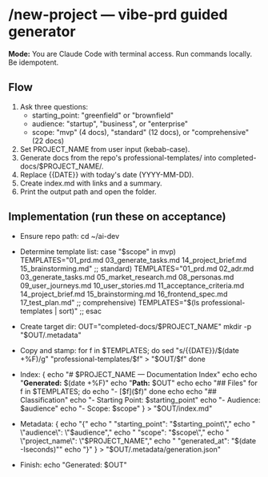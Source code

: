 # /new-project — vibe-prd guided generator

**Mode:** You are Claude Code with terminal access. Run commands locally. Be idempotent.

## Flow
1. Ask three questions:
   - starting_point: "greenfield" or "brownfield"
   - audience: "startup", "business", or "enterprise"
   - scope: "mvp" (4 docs), "standard" (12 docs), or "comprehensive" (22 docs)
2. Set PROJECT_NAME from user input (kebab-case).
3. Generate docs from the repo's professional-templates/ into completed-docs/$PROJECT_NAME/.
4. Replace {{DATE}} with today's date (YYYY-MM-DD).
5. Create index.md with links and a summary.
6. Print the output path and open the folder.

## Implementation (run these on acceptance)
- Ensure repo path:
  cd ~/ai-dev

- Determine template list:
  case "$scope" in
    mvp)        TEMPLATES="01_prd.md 03_generate_tasks.md 14_project_brief.md 15_brainstorming.md" ;;
    standard)   TEMPLATES="01_prd.md 02_adr.md 03_generate_tasks.md 05_market_research.md 08_personas.md 09_user_journeys.md 10_user_stories.md 11_acceptance_criteria.md 14_project_brief.md 15_brainstorming.md 16_frontend_spec.md 17_test_plan.md" ;;
    comprehensive) TEMPLATES="$(ls professional-templates | sort)" ;;
  esac

- Create target dir:
  OUT="completed-docs/$PROJECT_NAME"
  mkdir -p "$OUT/.metadata"

- Copy and stamp:
  for f in $TEMPLATES; do
    sed "s/{{DATE}}/$(date +%F)/g" "professional-templates/$f" > "$OUT/$f"
  done

- Index:
  {
    echo "# $PROJECT_NAME — Documentation Index"
    echo
    echo "**Generated:** $(date +%F)"
    echo "**Path:** $OUT"
    echo
    echo "## Files"
    for f in $TEMPLATES; do
      echo "- [$f]($f)"
    done
    echo
    echo "## Classification"
    echo "- Starting Point: $starting_point"
    echo "- Audience: $audience"
    echo "- Scope: $scope"
  } > "$OUT/index.md"

- Metadata:
  {
    echo "{"
    echo "  \"starting_point\": \"$starting_point\","
    echo "  \"audience\": \"$audience\","
    echo "  \"scope\": \"$scope\","
    echo "  \"project_name\": \"$PROJECT_NAME\","
    echo "  \"generated_at\": \"$(date -Iseconds)\""
    echo "}"
  } > "$OUT/.metadata/generation.json"

- Finish:
  echo "Generated: $OUT"
